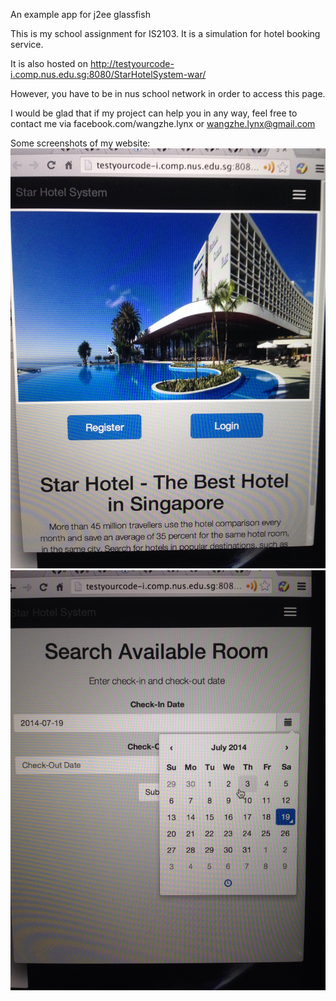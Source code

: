 An example app for j2ee glassfish

This is my school assignment for IS2103. It is a simulation for hotel booking service.

It is also hosted on http://testyourcode-i.comp.nus.edu.sg:8080/StarHotelSystem-war/

However, you have to be in nus school network in order to access this page.

I would be glad that if my project can help you in any way, feel free to contact me via facebook.com/wangzhe.lynx or wangzhe.lynx@gmail.com

Some screenshots of my website:
![img1](https://raw.githubusercontent.com/55wang/IS2103/master/img/IMG_0836.JPG "Image 1")
![img2](https://raw.githubusercontent.com/55wang/IS2103/master/img/IMG_0837.JPG "Image 2")
